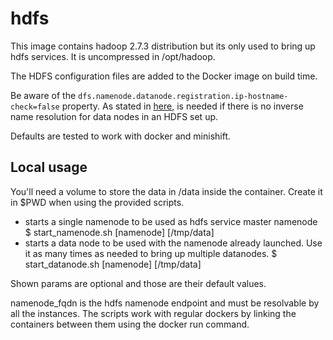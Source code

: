 # hdfs

This image contains hadoop 2.7.3 distribution but its only used to bring up hdfs services. It is uncompressed in /opt/hadoop.

The HDFS configuration files are added to the Docker image on build time.

Be aware of the `dfs.namenode.datanode.registration.ip-hostname-check=false` property. As stated in [here](https://log.rowanto.com/why-datanode-is-denied-communication-with-namenode/), is needed if there is no inverse name resolution for data nodes in an HDFS set up.

Defaults are tested to work with docker and minishift.

## Local usage

You'll need a volume to store the data in /data inside the container. Create it in $PWD when using the provided scripts.

 * starts a single namenode to be used as hdfs service master namenode
    $ start_namenode.sh [namenode] [/tmp/data]
 * starts a data node to be used with the namenode already launched. Use it as many times as needed to bring up multiple datanodes.
    $ start_datanode.sh [namenode] [/tmp/data]

Shown params are optional and those are their default values.

namenode_fqdn is the hdfs namenode endpoint and must be resolvable by all the instances. The scripts work with regular dockers by linking the containers between them using the docker run command.
